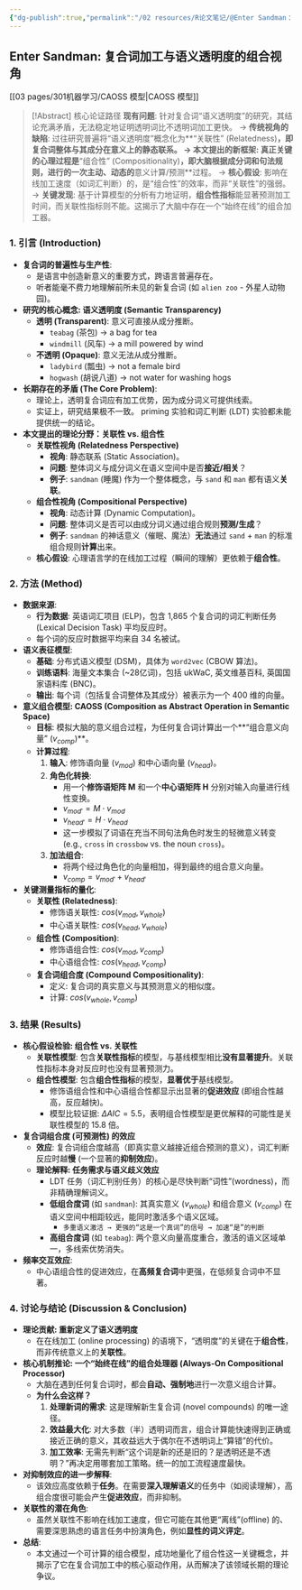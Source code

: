 ```yaml
---
{"dg-publish":true,"permalink":"/02 resources/R论文笔记/@Enter Sandman：复合词加工与语义透明度的组合视角/","tags":["数字人文"],"created":"2025-08-26T10:56:45.609+08:00","updated":"2025-08-26T11:01:12.442+08:00"}
---
```



## Enter Sandman: 复合词加工与语义透明度的组合视角

[[03 pages/301机器学习/CAOSS 模型\|CAOSS 模型]]
> [!Abstract] 核心论证路径
> **现有问题**: 针对复合词“语义透明度”的研究，其结论充满矛盾，无法稳定地证明透明词比不透明词加工更快。
> → **传统视角的缺陷**: 过往研究普遍将“语义透明度”概念化为**“关联性” (Relatedness)**，即复合词整体与其成分在意义上的静态联系。
> → **本文提出的新框架**: 真正关键的心理过程是**“组合性” (Compositionality)**，即大脑根据成分词和句法规则，进行的一次主动、动态的**意义计算/预测**过程。
> → **核心假设**: 影响在线加工速度（如词汇判断）的，是“组合性”的效率，而非“关联性”的强弱。
> → **关键发现**: 基于计算模型的分析有力地证明，**组合性指标**能显著预测加工时间，而关联性指标则不能。这揭示了大脑中存在一个“始终在线”的组合加工器。

### 1. 引言 (Introduction)

-   **复合词的普遍性与生产性**:
    -   是语言中创造新意义的重要方式，跨语言普遍存在。
    -   听者能毫不费力地理解前所未见的新复合词 (如 `alien zoo` - 外星人动物园)。
-   **研究的核心概念: 语义透明度 (Semantic Transparency)**
    -   **透明 (Transparent)**: 意义可直接从成分推断。
        -   `teabag` (茶包) → a bag for tea
        -   `windmill` (风车) → a mill powered by wind
    -   **不透明 (Opaque)**: 意义无法从成分推断。
        -   `ladybird` (瓢虫) → not a female bird
        -   `hogwash` (胡说八道) → not water for washing hogs
-   **长期存在的矛盾 (The Core Problem)**:
    -   理论上，透明复合词应有加工优势，因为成分词义可提供线索。
    -   实证上，研究结果极不一致。 priming 实验和词汇判断 (LDT) 实验都未能提供统一的结论。
-   **本文提出的理论分野：关联性 vs. 组合性**
    -   **关联性视角 (Relatedness Perspective)**
        -   **视角**: 静态联系 (Static Association)。
        -   **问题**: 整体词义与成分词义在语义空间中是否**接近/相关**？
        -   **例子**: `sandman` (睡魔) 作为一个整体概念，与 `sand` 和 `man` 都有语义**关联**。
    -   **组合性视角 (Compositional Perspective)**
        -   **视角**: 动态计算 (Dynamic Computation)。
        -   **问题**: 整体词义是否可以由成分词义通过组合规则**预测/生成**？
        -   **例子**: `sandman` 的神话意义（催眠、魔法）**无法**通过 `sand` + `man` 的标准组合规则**计算**出来。
    -   **核心假设**: 心理语言学的在线加工过程（瞬间的理解）更依赖于**组合性**。

### 2. 方法 (Method)

-   **数据来源**:
    -   **行为数据**: 英语词汇项目 (ELP)，包含 1,865 个复合词的词汇判断任务 (Lexical Decision Task) 平均反应时。
    -   每个词的反应时数据平均来自 34 名被试。
-   **语义表征模型**:
    -   **基础**: 分布式语义模型 (DSM)，具体为 `word2vec` (CBOW 算法)。
    -   **训练语料**: 海量文本集合 (~28亿词)，包括 ukWaC, 英文维基百科, 英国国家语料库 (BNC)。
    -   **输出**: 每个词（包括复合词整体及其成分）被表示为一个 400 维的向量。
-   **意义组合模型: CAOSS (Composition as Abstract Operation in Semantic Space)**
    -   **目标**: 模拟大脑的意义组合过程，为任何复合词计算出一个**“组合意义向量” ($v_{comp}$)**。
    -   **计算过程**:
        1.  **输入**: 修饰语向量 ($v_{mod}$) 和中心语向量 ($v_{head}$)。
        2.  **角色化转换**:
            -   用一个**修饰语矩阵 M** 和一个**中心语矩阵 H** 分别对输入向量进行线性变换。
            -   $v_{mod'} = M \cdot v_{mod}$
            -   $v_{head'} = H \cdot v_{head}$
            -   这一步模拟了词语在充当不同句法角色时发生的轻微意义转变 (e.g., `cross` in `crossbow` vs. the noun `cross`)。
        3.  **加法组合**:
            -   将两个经过角色化的向量相加，得到最终的组合意义向量。
            -   $v_{comp} = v_{mod'} + v_{head'}$
-   **关键测量指标的量化**:
    -   **关联性 (Relatedness)**:
        -   修饰语关联性: $cos(v_{mod}, v_{whole})$
        -   中心语关联性: $cos(v_{head}, v_{whole})$
    -   **组合性 (Composition)**:
        -   修饰语组合性: $cos(v_{mod}, v_{comp})$
        -   中心语组合性: $cos(v_{head}, v_{comp})$
    -   **复合词组合度 (Compound Compositionality)**:
        -   定义: 复合词的真实意义与其预测意义的相似度。
        -   计算: $cos(v_{whole}, v_{comp})$

### 3. 结果 (Results)

-   **核心假设检验: 组合性 vs. 关联性**
    -   **关联性模型**: 包含**关联性指标**的模型，与基线模型相比**没有显著提升**。关联性指标本身对反应时也没有显著预测力。
    -   **组合性模型**: 包含**组合性指标**的模型，**显著优于**基线模型。
        -   修饰语组合性和中心语组合性都显示出显著的**促进效应** (即组合性越高，反应越快)。
        -   模型比较证据: $\Delta AIC = 5.5$，表明组合性模型是更优解释的可能性是关联性模型的 15.8 倍。
-   **复合词组合度 (可预测性) 的效应**
    -   **效应**: 复合词组合度越高（即真实意义越接近组合预测的意义），词汇判断反应时越**慢** (一个显著的**抑制效应**)。
    -   **理论解释: 任务需求与语义歧义效应**
        -   LDT 任务（词汇判别任务）的核心是尽快判断“词性”(wordness)，而非精确理解词义。
        -   **低组合度词** (如 `sandman`): 其真实意义 ($v_{whole}$) 和组合意义 ($v_{comp}$) 在语义空间中相距较远，能同时激活多个语义区域。
            -   `多重语义激活 → 更强的“这是一个真词”的信号 → 加速“是”的判断`
        -   **高组合度词** (如 `teabag`): 两个意义向量高度重合，激活的语义区域单一，多线索优势消失。
-   **频率交互效应**:
    -   中心语组合性的促进效应，在**高频复合词**中更强，在低频复合词中不显著。

### 4. 讨论与结论 (Discussion & Conclusion)

-   **理论贡献: 重新定义了语义透明度**
    -   在在线加工 (online processing) 的语境下，“透明度”的关键在于**组合性**，而非传统意义上的**关联性**。
-   **核心机制推论: 一个“始终在线”的组合处理器 (Always-On Compositional Processor)**
    -   大脑在遇到任何复合词时，都会**自动、强制地**进行一次意义组合计算。
    -   **为什么会这样？**
        1.  **处理新词的需求**: 这是理解新生复合词 (novel compounds) 的唯一途径。
        2.  **效益最大化**: 对大多数（半）透明词而言，组合计算能快速得到正确或接近正确的意义，其收益远大于偶尔在不透明词上“算错”的代价。
        3.  **加工效率**: 无需先判断“这个词是新的还是旧的？是透明还是不透明？”再决定用哪套加工策略。统一的加工流程速度最快。
-   **对抑制效应的进一步解释**:
    -   该效应高度依赖于**任务**。在需要**深入理解语义**的任务中（如阅读理解），高组合度很可能会产生**促进效应**，而非抑制。
-   **关联性的潜在角色**:
    -   虽然关联性不影响在线加工速度，但它可能在其他更“离线”(offline) 的、需要深思熟虑的语言任务中扮演角色，例如**显性的词义评定**。
-   **总结**:
    -   本文通过一个可计算的组合模型，成功地量化了组合性这一关键概念，并揭示了它在复合词加工中的核心驱动作用，从而解决了该领域长期的理论争议。